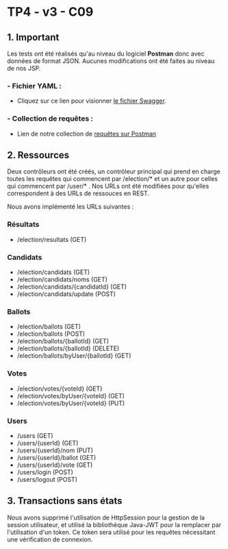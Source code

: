 # TP4 - v3 - C09

## 1. Important
    
Les tests ont été réalisés qu'au niveau du logiciel __Postman__ donc avec données de format JSON.
Aucunes modifications ont été faites au niveau de nos JSP.

### - Fichier YAML : 

- Cliquez sur ce lien pour visionner  [le fichier Swagger](swagger.yaml).

### - Collection de requêtes :

- Lien de notre collection de [requêtes sur Postman](MIF03%20CAW%202021.postman_collection.json)

## 2. Ressources

Deux contrôleurs ont été créés, un contrôleur principal qui prend en charge toutes les requêtes qui commencent par /election/* et un autre pour celles qui commencent par /user/* .
Nos URLs ont été modifiées pour qu'elles correspondent à des URLs de ressouces en REST.

Nous avons implémenté les URLs suivantes : 

### Résultats 
- /election/resultats (GET)

### Candidats
- /election/candidats (GET)
- /election/candidats/noms (GET)
- /election/candidats/{candidatId} (GET)
- /election/candidats/update (POST)

### Ballots
- /election/ballots (GET)
- /election/ballots (POST)
- /election/ballots/{ballotId} (GET)
- /election/ballots/{ballotId} (DELETE)
- /election/ballots/byUser/{ballotId} (GET)

### Votes
- /election/votes/{voteId} (GET)
- /election/votes/byUser/{voteId} (GET)
- /election/votes/byUser/{voteId} (PUT)

### Users
- /users (GET)
- /users/{userId} (GET)
- /users/{userId}/nom (PUT)
- /users/{userId}/ballot (GET)
- /users/{userId}/vote (GET)
- /users/login (POST)
- /users/logout (POST)

## 3. Transactions sans états
Nous avons supprimé l'utilisation de HttpSession pour la gestion de la session utilisateur, et utilisé la bibliothèque Java-JWT pour la remplacer par l'utilisation d'un token. Ce token sera utilisé pour les requêtes nécessitant une vérification de connexion.

